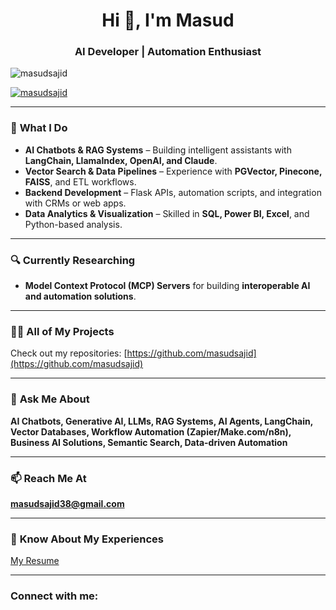 <h1 align="center">Hi 👋, I'm Masud</h1>
<h3 align="center">AI Developer | Automation Enthusiast</h3>

<p align="left"> 
  <img src="https://komarev.com/ghpvc/?username=masudsajid&label=Profile%20views&color=0e75b6&style=flat" alt="masudsajid" /> 
</p>

<p align="left"> 
  <a href="https://github.com/ryo-ma/github-profile-trophy">
    <img src="https://github-profile-trophy.vercel.app/?username=masudsajid" alt="masudsajid" />
  </a> 
</p>

---

### 🚀 **What I Do**
- **AI Chatbots & RAG Systems** – Building intelligent assistants with **LangChain, LlamaIndex, OpenAI, and Claude**.  
- **Vector Search & Data Pipelines** – Experience with **PGVector, Pinecone, FAISS**, and ETL workflows.  
- **Backend Development** – Flask APIs, automation scripts, and integration with CRMs or web apps.  
- **Data Analytics & Visualization** – Skilled in **SQL, Power BI, Excel**, and Python-based analysis.  

---

### 🔍 **Currently Researching**
- **Model Context Protocol (MCP) Servers** for building **interoperable AI and automation solutions**.  

---

### 👨‍💻 **All of My Projects**
Check out my repositories: [https://github.com/masudsajid](https://github.com/masudsajid)

---

### 💬 **Ask Me About**
**AI Chatbots, Generative AI, LLMs, RAG Systems, AI Agents, LangChain, Vector Databases, Workflow Automation (Zapier/Make.com/n8n), Business AI Solutions, Semantic Search, Data-driven Automation**

---

### 📫 **Reach Me At**
**masudsajid38@gmail.com**

---

### 📄 **Know About My Experiences**
[My Resume](https://github.com/masudsajid/Resume)

---

<h3 align="left">Connect with me:</h3>
<p align="left">
  <a href="https://linkedin.com/in/masud-sajid111" target="blank">
    <img align="center" src="https://raw.githubusercontent.com/rahuldkjain/github-profile-readme-generator/master/src/images/icons/Social/linked-in
